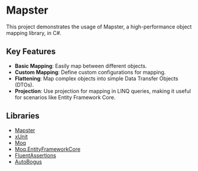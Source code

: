 # Mapster

This project demonstrates the usage of Mapster, a high-performance object mapping library, in C#.

## Key Features

- **Basic Mapping**: Easily map between different objects.
- **Custom Mapping**: Define custom configurations for mapping.
- **Flattening**: Map complex objects into simple Data Transfer Objects (DTOs).
- **Projection**: Use projection for mapping in LINQ queries, making it useful for scenarios like Entity Framework Core.

## Libraries

- [Mapster](https://github.com/MapsterMapper/Mapster)
- [xUnit](https://xunit.net/)
- [Moq](https://github.com/devlooped/moq)
- [Moq.EntityFrameworkCore](https://github.com/MichalJankowskii/Moq.EntityFrameworkCore)
- [FluentAssertions](https://github.com/fluentassertions/fluentassertions)
- [AutoBogus](https://github.com/nickdodd79/AutoBogus)